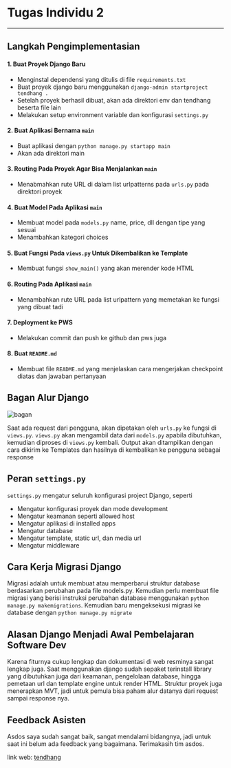 # Tugas Individu 2 
---
## Langkah Pengimplementasian

#### 1. Buat Proyek Django Baru
   - Menginstal dependensi yang ditulis di file `requirements.txt`
   - Buat proyek django baru menggunakan `django-admin startproject tendhang .`
   - Setelah proyek berhasil dibuat, akan ada direktori env dan tendhang beserta file lain 
   - Melakukan setup environment variable dan konfigurasi `settings.py`

#### 2. Buat Aplikasi Bernama `main`
   - Buat aplikasi dengan `python manage.py startapp main`
   - Akan ada direktori main

#### 3. Routing Pada Proyek Agar Bisa Menjalankan `main`
   - Menabmahkan rute URL di dalam list urlpatterns pada `urls.py` pada direktori proyek

#### 4. Buat Model Pada Aplikasi `main`
   - Membuat model pada `models.py` name, price, dll dengan tipe yang sesuai
   - Menambahkan kategori choices

#### 5. Buat Fungsi Pada `views.py` Untuk Dikembalikan ke Template 
   - Membuat fungsi `show_main()` yang akan merender kode HTML

#### 6. Routing Pada Aplikasi `main` 
   - Menambahkan rute URL pada list urlpattern yang memetakan ke fungsi yang dibuat tadi

#### 7. Deployment ke PWS
   - Melakukan commit dan push ke github dan pws juga

#### 8. Buat `README.md`
   - Membuat file `README.md` yang menjelaskan cara mengerjakan checkpoint diatas dan jawaban pertanyaan


## Bagan Alur Django

![bagan](https://github.com/raihanheriandry/tendhang/issues/1#issue-3399711906)

Saat ada request dari pengguna, akan dipetakan oleh `urls.py` ke fungsi di `views.py`. `views.py` akan mengambil data dari `models.py` apabila dibutuhkan, kemudian diproses di `views.py` kembali. Output akan ditampilkan dengan cara dikirim ke Templates dan hasilnya di kembalikan ke pengguna sebagai response

## Peran `settings.py`

`settings.py` mengatur seluruh konfigurasi project Django, seperti
- Mengatur konfigurasi proyek dan mode development
- Mengatur keamanan seperti allowed host
- Mengatur aplikasi di installed apps
- Mengatur database
- Mengatur template, static url, dan media url
- Mengatur middleware

## Cara Kerja Migrasi Django

Migrasi adalah untuk membuat atau memperbarui struktur database berdasarkan perubahan pada file models.py. Kemudian perlu membuat file migrasi yang berisi instruksi perubahan database menggunakan `python manage.py makemigrations`. Kemudian baru mengeksekusi migrasi ke database dengan `python manage.py migrate`

## Alasan Django Menjadi Awal Pembelajaran Software Dev

Karena fiturnya cukup lengkap dan dokumentasi di web resminya sangat lengkap juga. Saat menggunakan django sudah sepaket terinstall library yang dibutuhkan juga dari keamanan, pengelolaan database, hingga pemetaan url dan template engine untuk render HTML. Struktur proyek juga menerapkan MVT, jadi untuk pemula bisa paham alur datanya dari request sampai response nya. 

## Feedback Asisten

Asdos saya sudah sangat baik, sangat mendalami bidangnya, jadi untuk saat ini belum ada feedback yang bagaimana. Terimakasih tim asdos.

link web: [tendhang](https://raihan-maulana41-tendhang.pbp.cs.ui.ac.id/)